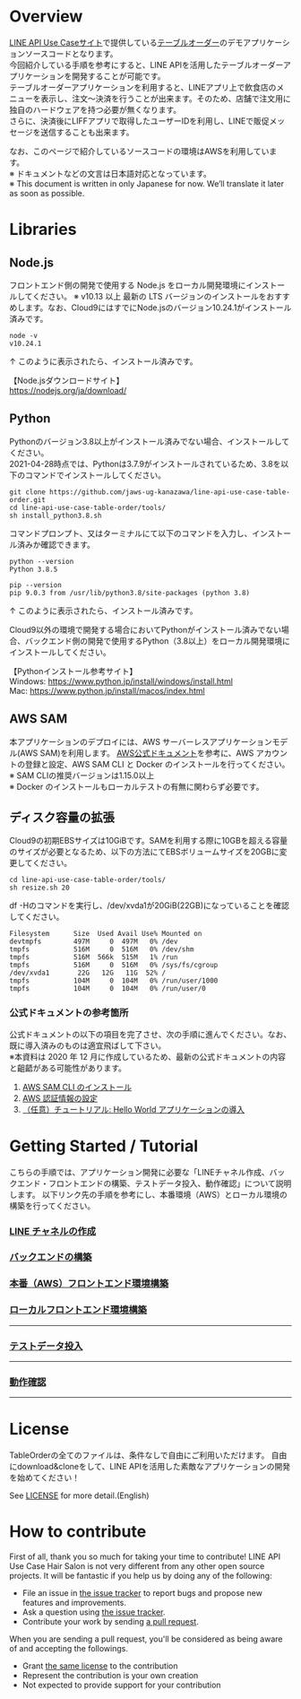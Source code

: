 # Overview
[LINE API Use Caseサイト](https://lineapiusecase.com/ja/top.html)で提供している[テーブルオーダー](https://lineapiusecase.com/ja/usecase/tableorder.html)のデモアプリケーションソースコードとなります。    
今回紹介している手順を参考にすると、LINE APIを活用したテーブルオーダーアプリケーションを開発することが可能です。    
テーブルオーダーアプリケーションを利用すると、LINEアプリ上で飲食店のメニューを表示し、注文～決済を行うことが出来ます。そのため、店舗で注文用に独自のハードウェアを持つ必要が無くなります。   
さらに、決済後にLIFFアプリで取得したユーザーIDを利用し、LINEで販促メッセージを送信することも出来ます。

なお、このページで紹介しているソースコードの環境はAWSを利用しています。  
※ ドキュメントなどの文言は日本語対応となっています。  
※ This document is written in only Japanese for now. We’ll translate it later as soon as possible.

# Libraries
## Node.js

フロントエンド側の開発で使用する Node.js をローカル開発環境にインストールしてください。
※ v10.13 以上 最新の LTS バージョンのインストールをおすすめします。なお、Cloud9にはすでにNode.jsのバージョン10.24.1がインストール済みです。

```
node -v
v10.24.1 
```
↑ このように表示されたら、インストール済みです。

【Node.jsダウンロードサイト】  
https://nodejs.org/ja/download/

## Python

Pythonのバージョン3.8以上がインストール済みでない場合、インストールしてください。  
2021-04-28時点では、Pythonは3.7.9がインストールされているため、3.8を以下のコマンドでインストールしてください。

```
git clone https://github.com/jaws-ug-kanazawa/line-api-use-case-table-order.git
cd line-api-use-case-table-order/tools/
sh install_python3.8.sh
```

コマンドプロンプト、又はターミナルにて以下のコマンドを入力し、インストール済みか確認できます。
```
python --version
Python 3.8.5
```

```
pip --version
pip 9.0.3 from /usr/lib/python3.8/site-packages (python 3.8)
```
↑ このように表示されたら、インストール済みです。

Cloud9以外の環境で開発する場合においてPythonがインストール済みでない場合、バックエンド側の開発で使用するPython（3.8以上）をローカル開発環境にインストールしてください。

【Pythonインストール参考サイト】  
Windows: https://www.python.jp/install/windows/install.html  
Mac: https://www.python.jp/install/macos/index.html

## AWS SAM
本アプリケーションのデプロイには、AWS サーバーレスアプリケーションモデル(AWS SAM)を利用します。
[AWS公式ドキュメント](https://docs.aws.amazon.com/ja_jp/serverless-application-model/latest/developerguide/serverless-sam-cli-install.html
)を参考に、AWS アカウントの登録と設定、AWS SAM CLI と Docker のインストールを行ってください。  
※ SAM CLIの推奨バージョンは1.15.0以上  
※ Docker のインストールもローカルテストの有無に関わらず必要です。

## ディスク容量の拡張

Cloud9の初期EBSサイズは10GiBです。SAMを利用する際に10GBを超える容量のサイズが必要となるため、以下の方法にてEBSボリュームサイズを20GBに変更してください。

```
cd line-api-use-case-table-order/tools/
sh resize.sh 20
```

df -Hのコマンドを実行し、/dev/xvda1が20GiB(22GB)になっていることを確認してください。
```
Filesystem      Size  Used Avail Use% Mounted on
devtmpfs        497M     0  497M   0% /dev
tmpfs           516M     0  516M   0% /dev/shm
tmpfs           516M  566k  515M   1% /run
tmpfs           516M     0  516M   0% /sys/fs/cgroup
/dev/xvda1       22G   12G   11G  52% /
tmpfs           104M     0  104M   0% /run/user/1000
tmpfs           104M     0  104M   0% /run/user/0
```

### 公式ドキュメントの参考箇所
公式ドキュメントの以下の項目を完了させ、次の手順に進んでください。なお、既に導入済みのものは適宜飛ばして下さい。  
※本資料は 2020 年 12 月に作成しているため、最新の公式ドキュメントの内容と齟齬がある可能性があります。

1. [AWS SAM CLI のインストール](https://docs.aws.amazon.com/ja_jp/serverless-application-model/latest/developerguide/serverless-sam-cli-install.html)
1. [AWS 認証情報の設定](https://docs.aws.amazon.com/ja_jp/serverless-application-model/latest/developerguide/serverless-getting-started-set-up-credentials.html)
1. [（任意）チュートリアル: Hello World アプリケーションの導入](https://docs.aws.amazon.com/ja_jp/serverless-application-model/latest/developerguide/serverless-getting-started-hello-world.html)

# Getting Started / Tutorial
こちらの手順では、アプリケーション開発に必要な「LINEチャネル作成、バックエンド・フロントエンドの構築、テストデータ投入、動作確認」について説明します。
以下リンク先の手順を参考にし、本番環境（AWS）とローカル環境の構築を行ってください。

### [LINE チャネルの作成](./docs/liff-channel-create.md)
### [バックエンドの構築](./docs/back-end-construction.md)
### [本番（AWS）フロントエンド環境構築](./docs/front-end-construction.md)
### [ローカルフロントエンド環境構築](./docs/front-end-development-environment.md)
***
### [テストデータ投入](./docs/test-data-charge.md)
***
### [動作確認](./docs/validation.md)
***
# License
TableOrderの全てのファイルは、条件なしで自由にご利用いただけます。
自由にdownload&cloneをして、LINE APIを活用した素敵なアプリケーションの開発を始めてください！

See [LICENSE](LICENSE) for more detail.(English)

# How to contribute

First of all, thank you so much for taking your time to contribute! LINE API Use Case Hair Salon is not very different from any other open source projects. It will be fantastic if you help us by doing any of the following:

- File an issue in [the issue tracker](https://github.com/line/line-api-use-case-table-order/issues) to report bugs and propose new features and improvements.
- Ask a question using [the issue tracker](https://github.com/line/line-api-use-case-table-order/issues).
- Contribute your work by sending [a pull request](https://github.com/line/line-api-use-case-table-order/pulls).

When you are sending a pull request, you'll be considered as being aware of and accepting the followings.
- Grant [the same license](LICENSE) to the contribution
- Represent the contribution is your own creation
- Not expected to provide support for your contribution
